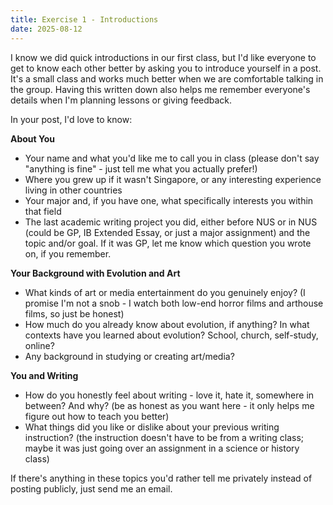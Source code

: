 ```yaml
---
title: Exercise 1 - Introductions
date: 2025-08-12
---
```


<!-- I've introduced myself to you on the "Meet your instructor" page. Now it's your turn! Please introduce yourself to me and the class in a post on the "Discussions" page in the thread "Exercise 1 - introductions".
 -->

I know we did quick introductions in our first class, but I'd like everyone to get to know each other better by asking you to introduce yourself in a post. It's a small class and works much better when we are comfortable talking in the group. Having this written down also helps me remember everyone's details when I'm planning lessons or giving feedback.

In your post, I'd love to know:

**About You**

- Your name and what you'd like me to call you in class (please don't say "anything is fine" - just tell me what you actually prefer!)
- Where you grew up if it wasn't Singapore, or any interesting experience living in other countries
- Your major and, if you have one, what specifically interests you within that field
- The last academic writing project you did, either before NUS or in NUS (could be GP, IB Extended Essay, or just a major assignment) and the topic and/or goal. If it was GP, let me know which question you wrote on, if you remember.

**Your Background with Evolution and Art**

- What kinds of art or media entertainment do you genuinely enjoy? (I promise I'm not a snob - I watch both low-end horror films and arthouse films, so just be honest)
- How much do you already know about evolution, if anything? In what contexts have you learned about evolution? School, church, self-study, online?
- Any background in studying or creating art/media?

**You and Writing**

- How do you honestly feel about writing - love it, hate it, somewhere in between? And why? (be as honest as you want here - it only helps me figure out how to teach you better)
- What things did you like or dislike about your previous writing instruction? (the instruction doesn't have to be from a writing class; maybe it was just going over an assignment in a science or history class)

If there's anything in these topics you'd rather tell me privately instead of posting publicly, just send me an email.
